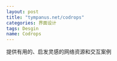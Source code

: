 ```yaml
---
layout: post
title: "tympanus.net/codrops"
categories: 界面设计
tags: Desgin
name: Codrops
---
```

提供有用的、启发灵感的网络资源和交互案例
<!--break-->
